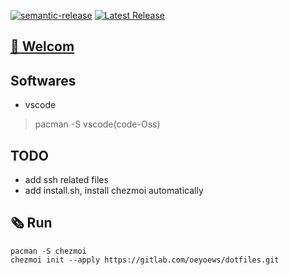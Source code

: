 [![semantic-release](https://img.shields.io/badge/%20%20%F0%9F%93%A6%F0%9F%9A%80-semantic--release-e10079.svg)](https://github.com/semantic-release/semantic-release)
[![Latest Release](https://gitlab.com/oeyoews/dotfiles/-/badges/release.svg)](https://gitlab.com/oeyoews/dotfiles/-/releases)
<!--![Alt](https://repobeats.axiom.co/api/embed/877db137a6ead696e7fbca95d60c857b4a47f26c.svg "Repobeats analytics image")-->

## [🎉 Welcom](#)

## Softwares

* vscode

> pacman -S vscode(code-Oss)

## TODO

* add ssh related files
* add install.sh, install chezmoi automatically

## 🗞️ Run

```git
pacman -S chezmoi
chezmoi init --apply https://gitlab.com/oeyoews/dotfiles.git
```
